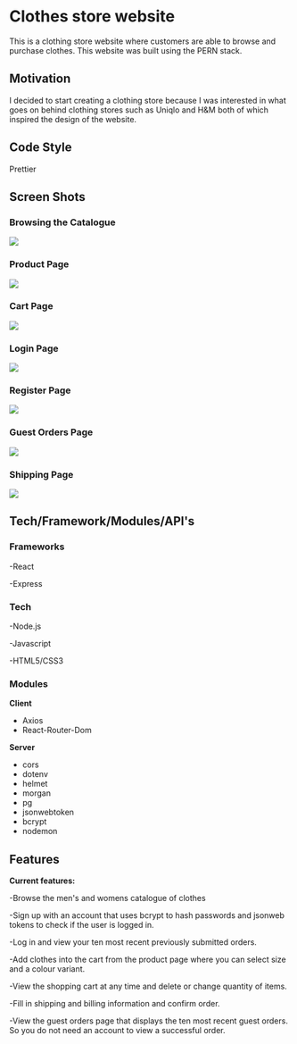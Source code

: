 # Clothes store website

This is a clothing store website where customers are able to browse and purchase clothes. This website was built using the PERN stack.

## Motivation

I decided to start creating a clothing store because I was interested in what goes on behind clothing stores such as Uniqlo and H&M both of which inspired the design of the website.

## Code Style

Prettier

## Screen Shots

### Browsing the Catalogue

![](Images/Shop-by-Category.jpg)

### Product Page

![](Images/Product.jpg)

### Cart Page

![](Images/Cart.jpg)

### Login Page

![](Images/Login.jpg)

### Register Page

![](Images/Register.jpg)

### Guest Orders Page

![](Images/Guest-Orders.jpg)

### Shipping Page

![](Images/Shipping-Page.jpg)

## Tech/Framework/Modules/API's

### Frameworks

-React

-Express

### Tech

-Node.js

-Javascript

-HTML5/CSS3

### Modules

**Client**

- Axios
- React-Router-Dom

**Server**

- cors
- dotenv
- helmet
- morgan
- pg
- jsonwebtoken
- bcrypt
- nodemon

## Features

**Current features:**

-Browse the men's and womens catalogue of clothes

-Sign up with an account that uses bcrypt to hash passwords and jsonweb tokens to check if the user is logged in.

-Log in and view your ten most recent previously submitted orders. 

-Add clothes into the cart from the product page where you can select size and a colour variant.

-View the shopping cart at any time and delete or change quantity of items.

-Fill in shipping and billing information and confirm order.

-View the guest orders page that displays the ten most recent guest orders. So you do not need an account to view a successful order.
